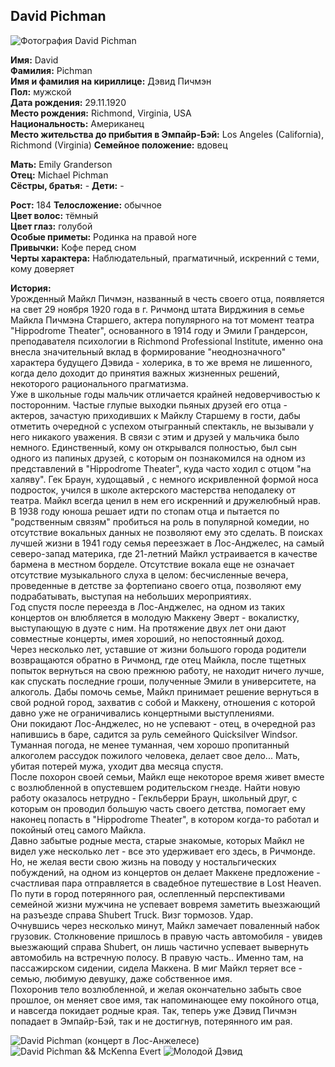 ## David Pichman

![Фотография David Pichman](https://user-images.githubusercontent.com/24465747/40254669-09ad6566-5aed-11e8-9548-589e91afd76f.jpg)

**Имя:** David  
**Фамилия:** Pichman  
**Имя и фамилия на кириллице:** Дэвид Пичмэн  
**Пол:** мужской  
**Дата рождения:** 29.11.1920  
**Место рождения:** Richmond, Virginia, USA  
**Национальность:** Американец  
**Место жительства до прибытия в Эмпайр-Бэй:** Los Angeles (California), Richmond (Virginia)
**Семейное положение:** вдовец

**Мать:** Emily Granderson  
**Отец:** Michael Pichman  
**Сёстры, братья:** -
**Дети:** -

**Рост:** 184
**Телосложение:** обычное  
**Цвет волос:** тёмный  
**Цвет глаз:** голубой  
**Особые приметы:** Родинка на правой ноге  
**Привычки:** Кофе перед сном  
**Черты характера:** Наблюдательный,  прагматичный, искренний с теми, кому доверяет

**История:**  
Урожденный Майкл Пичмэн, названный в честь своего отца, появляется на свет  29 ноября 1920 года в г. Ричмонд штата Вирджиния в семье Майкла Пичмэна Старшего, актера популярного на тот момент театра "Hippodrome Theater", основанного в 1914 году и Эмили Грандерсон, преподавателя психологии в Richmond Professional Institute, именно она внесла значительный вклад в формирование "неоднозначного" характера будущего Дэвида - холерика, в то же время не лишенного, когда дело доходит до принятия важных жизненных решений, некоторого рационального прагматизма.  
Уже в школьные годы мальчик отличается крайней недоверчивостью к посторонним. Частые глупые выходки пьяных друзей его отца - актеров, зачастую приходивших к Майклу Старшему в гости, дабы отметить очередной с успехом отыгранный спектакль, не вызывали у него никакого уважения. В связи с этим и друзей у мальчика было немного. Единственный, кому он открывался полностью, был сын одного из папиных друзей, с которым он познакомился на одном из представлений в "Hippodrome Theater", куда часто ходил с отцом "на халяву". Гек Браун, худощавый , с немного искривленной формой носа подросток, учился в школе актерского мастерства неподалеку от театра. Майкл всегда ценил в нем его искренний и дружелюбный нрав.  
В 1938 году юноша решает идти по стопам отца и пытается по "родственным связям" пробиться на роль в популярной комедии, но отсутствие вокальных данных не позволяют ему это сделать. В поисках лучшей жизни в 1941 году семья переезжает в Лос-Анджелес, на самый северо-запад материка, где 21-летний Майкл устраивается в качестве бармена в местном борделе. Отсутствие вокала еще не означает отсутствие музыкального слуха в целом: бесчисленные вечера, проведенные в детстве за фортепиано своего отца, позволяют ему подрабатывать, выступая на небольших мероприятиях.  
Год спустя после переезда в Лос-Анджелес, на одном из таких концертов он влюбляется в молодую Маккену Эверт - вокалистку, выступающую в дуэте с ним. На протяжение двух лет они дают совместные концерты, имея хороший, но непостоянный доход.  
Через несколько лет, уставшие от жизни большого города родители возвращаются обратно в Ричмонд, где отец Майкла, после тщетных попыток вернуться на свою прежнюю работу, не находит ничего лучше, как спускать последние гроши, полученные Эмили в университете, на алкоголь. Дабы помочь семье, Майкл принимает решение вернуться в свой родной город, захватив с собой и Маккену, отношения с которой давно уже не ограничивались концертными выступлениями.  
Они покидают Лос-Анджелес, но не успевают - отец, в очередной раз напившись в баре, садится за руль семейного Quicksilver Windsor. Туманная погода, не менее туманная, чем хорошо пропитанный алкоголем рассудок пожилого человека, делает свое дело...  Мать, убитая потерей мужа, уходит два месяца спустя.  
После похорон своей семьи, Майкл еще некоторое время живет вместе с возлюбленной в опустевшем родительском гнезде. Найти новую работу оказалось нетрудно - Гекльберри Браун, школьный друг, с которым он проводил большую часть своего детства, помогает ему наконец попасть в "Hippodrome Theater", в котором когда-то работал и покойный отец самого Майкла.  
Давно забытые родные места, старые знакомые, которых Майкл не видел уже несколько лет - все это удерживает его здесь, в Ричмонде. Но, не желая вести свою жизнь на поводу у ностальгических побуждений, на одном из концертов он делает Маккене предложение - счастливая пара отправляется в свадебное путешествие в Lost Heaven. По пути в город потерянного рая, ослепленный перспективами семейной жизни мужчина не успевает вовремя заметить выезжающий на разъезде справа Shubert Truck. Визг тормозов. Удар.  
Очнувшись через несколько минут, Майкл замечает поваленный набок грузовик. Столкновение пришлось в правую часть автомобиля - увидев выезжающий справа Shubert, он лишь частично успевает вывернуть автомобиль на встречную полосу. В правую часть.. Именно там, на пассажирском сидении, сидела Маккена. В миг Майкл теряет все - семью, любимую девушку, даже собственное имя.  
Похоронив тело возлюбленной, и желая окончательно забыть свое прошлое, он меняет свое имя, так напоминающее ему покойного отца, и навсегда покидает родные края. Так, теперь уже Дэвид Пичмэн попадает в Эмпайр-Бэй, так и не достигнув, потерянного им рая.

![David Pichman (концерт в Лос-Анжелесе)](https://user-images.githubusercontent.com/24465747/40254670-09d50eb8-5aed-11e8-98af-9a9a99bc2690.jpg)
![David Pichman && McKenna Evert](https://user-images.githubusercontent.com/24465747/40254671-09f611c6-5aed-11e8-9358-e68cb673afb2.jpg)
![Молодой Дэвид](https://user-images.githubusercontent.com/24465747/40254672-0a17be98-5aed-11e8-9d62-e06ed10ab1e7.jpg)
